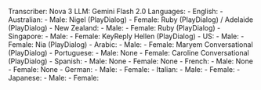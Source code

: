 Transcriber: Nova 3
LLM: Gemini Flash 2.0
Languages:
    - English: 
        - Australian: 
            - Male: Nigel (PlayDialog)
            - Female: Ruby (PlayDialog) / Adelaide (PlayDialog)
        - New Zealand: 
            - Male: 
            - Female: Ruby (PlayDialog)
        - Singapore:
            - Male: 
            - Female: KeyReply Hellen (PlayDialog) 
        - US:
            - Male: 
            - Female: Nia (PlayDialog)
    - Arabic:
        - Male: 
        - Female: Maryem Conversational (PlayDialog)
    - Portuguese:
        - Male: None
        - Female: Caroline Conversational (PlayDialog)
    - Spanish:
        - Male: None
        - Female: None
    - French:
        - Male: None
        - Female: None
    - German:
        - Male: 
        - Female: 
    - Italian:
        - Male: 
        - Female: 
    - Japanese:
        - Male: 
        - Female:
